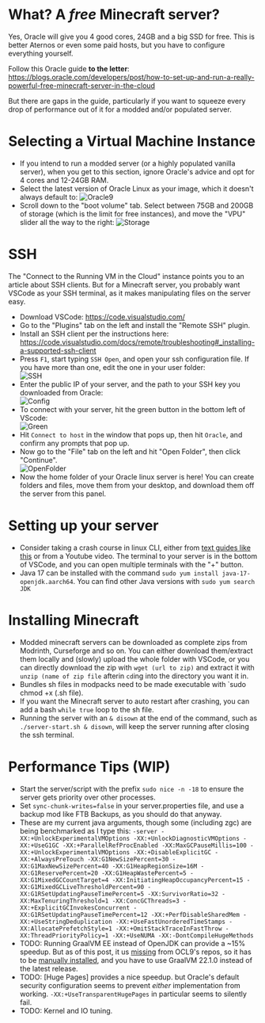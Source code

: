 # What? A *free* Minecraft server?

Yes, Oracle will give you 4 good cores, 24GB and a big SSD for free. This is better Aternos or even some paid hosts, but you have to configure everything yourself.

Follow this Oracle guide **to the letter**: https://blogs.oracle.com/developers/post/how-to-set-up-and-run-a-really-powerful-free-minecraft-server-in-the-cloud

But there are gaps in the guide, particularly if you want to squeeze every drop of performance out of it for a modded and/or populated server.

# Selecting a Virtual Machine Instance

- If you intend to run a modded server (or a highly populated vanilla server), when you get to this section, ignore Oracle's advice and opt for 4 cores and 12-24GB RAM.
- Select the latest version of Oracle Linux as your image, which it doesn't always default to:
![Oracle9](https://user-images.githubusercontent.com/8422224/185014138-54e002e2-e101-4c58-a94a-778755d0a2e1.PNG)
- Scroll down to the "boot volume" tab. Select between 75GB and 200GB of storage (which is the limit for free instances), and move the "VPU" slider all the way to the right:
![Storage](https://user-images.githubusercontent.com/8422224/185015099-36c819f0-940c-4fe0-a336-a2f2cba52364.PNG)

# SSH

The "Connect to the Running VM in the Cloud" instance points you to an article about SSH clients. But for a Minecraft server, you probably want VSCode as your SSH terminal, as it makes manipulating files on the server easy.

- Download VSCode: https://code.visualstudio.com/
- Go to the "Plugins" tab on the left and install the "Remote SSH" plugin.
- Install an SSH client per the instructions here: https://code.visualstudio.com/docs/remote/troubleshooting#_installing-a-supported-ssh-client
- Press `F1`, start typing `SSH Open`, and open your ssh configuration file. If you have more than one, edit the one in your user folder:  
  ![SSH](https://user-images.githubusercontent.com/8422224/185022082-1406c5ae-5a9a-40c8-968f-efb886b26190.PNG)
- Enter the public IP of your server, and the path to your SSH key you downloaded from Oracle:  
 ![Config](https://user-images.githubusercontent.com/8422224/185022809-e2e88b12-c6f6-42bc-8624-5182c47ed376.PNG)
- To connect with your server, hit the green button in the bottom left of VScode:  
 ![Green](https://user-images.githubusercontent.com/8422224/185023259-17108ceb-73f8-4847-bbe8-7e72e6b034e5.PNG)
- Hit `Connect to host` in the window that pops up, then hit `Oracle`, and confirm any prompts that pop up.
- Now go to the "File" tab on the left and hit "Open Folder", then click "Continue".  
![OpenFolder](https://user-images.githubusercontent.com/8422224/185024808-cbb76aec-ae4c-4e59-8c9e-9a733271d676.PNG)
- Now the home folder of your Oracle linux server is here! You can create folders and files, move them from your desktop, and download them off the server from this panel. 



# Setting up your server

- Consider taking a crash course in linux CLI, either from [text guides like this](https://scicomp.aalto.fi/scicomp/shell/) or from a Youtube video. The terminal to your server is in the bottom of VSCode, and you can open multiple terminals with the "+" button.
- Java 17 can be installed with the command `sudo yum install java-17-openjdk.aarch64`. You can find other Java versions with `sudo yum search JDK`

# Installing Minecraft

- Modded minecraft servers can be downloaded as complete zips from Modrinth, Curseforge and so on. You can either download them/extract them locally and (slowly) upload the whole folder with VSCode, or you can directly download the zip with `wget (url to zip)` and extract it with `unzip (name of zip file` afterin `cd`ing into the directory you want it in.
- Bundles sh files in modpacks need to be made executable with `sudo chmod +x (.sh file). 
- If you want the Minecraft server to auto restart after crashing, you can add a bash `while true` loop to the sh file.
- Running the server with an `& disown` at the end of the command, such as `./server-start.sh & disown`, will keep the server running after closing the ssh terminal.

# Performance Tips (WIP)

- Start the server/script with the prefix `sudo nice -n -18` to ensure the server gets priority over other processes. 
- Set `sync-chunk-writes=false` in your server.properties file, and use a backup mod like FTB Backups, as you should do that anyway.  
- These are my current java arguments, though some (including zgc) are being benchmarked as I type this: `-server -XX:+UnlockExperimentalVMOptions -XX:+UnlockDiagnosticVMOptions -XX:+UseG1GC -XX:+ParallelRefProcEnabled -XX:MaxGCPauseMillis=100 -XX:+UnlockExperimentalVMOptions -XX:+DisableExplicitGC -XX:+AlwaysPreTouch -XX:G1NewSizePercent=30 -XX:G1MaxNewSizePercent=40 -XX:G1HeapRegionSize=16M -XX:G1ReservePercent=20 -XX:G1HeapWastePercent=5 -XX:G1MixedGCCountTarget=4 -XX:InitiatingHeapOccupancyPercent=15 -XX:G1MixedGCLiveThresholdPercent=90 -XX:G1RSetUpdatingPauseTimePercent=5 -XX:SurvivorRatio=32 -XX:MaxTenuringThreshold=1 -XX:ConcGCThreads=3 -XX:+ExplicitGCInvokesConcurrent -XX:G1RSetUpdatingPauseTimePercent=12 -XX:+PerfDisableSharedMem -XX:+UseStringDeduplication -XX:+UseFastUnorderedTimeStamps -XX:AllocatePrefetchStyle=1 -XX:+OmitStackTraceInFastThrow -XX:ThreadPriorityPolicy=1 -XX:+UseNUMA -XX:-DontCompileHugeMethods`
- TODO: Running GraalVM EE instead of OpenJDK can provide a ~15% speedup. But as of this post, it us [missing](https://blogs.oracle.com/developers/post/how-to-install-oracle-java-in-oracle-cloud-infrastructure) from OCL9's repos, so it has to be [manually installed](https://docs.oracle.com/en/graalvm/enterprise/22/docs/getting-started/index.html), and you have to use GraalVM 22.1.0 instead of the latest release.
- TODO: [Huge Pages] provides a nice speedup. but Oracle's default security configuration seems to prevent *either* implementation from working. `-XX:+UseTransparentHugePages` in particular seems to silently fail.  
- TODO: Kernel and IO tuning.
